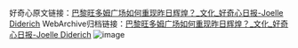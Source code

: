 好奇心原文链接：[巴黎旺多姆广场如何重现昨日辉煌？_文化_好奇心日报-Joelle Diderich](https://www.qdaily.com/articles/4706.html)
WebArchive归档链接：[巴黎旺多姆广场如何重现昨日辉煌？_文化_好奇心日报-Joelle Diderich](http://web.archive.org/web/20190623162514/https://www.qdaily.com/articles/4706.html)
![image](http://ww3.sinaimg.cn/large/007d5XDply1g3w5pctniqj30u03bb4qp)